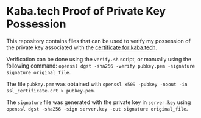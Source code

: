 # Kaba.tech Proof of Private Key Possession

This repository contains files that can be used to verify my possession of the private key associated with the [certificate for kaba.tech](https://crt.sh/?id=31030664). 

Verification can be done using the `verify.sh` script, or manually using the following command: `openssl dgst -sha256 -verify pubkey.pem -signature signature original_file`. 

The file `pubkey.pem` was obtained with `openssl x509 -pubkey -noout -in ssl_certificate.crt > pubkey.pem`.

The `signature` file was generated with the private key in `server.key` using `openssl dgst -sha256 -sign server.key -out signature original_file`. 
